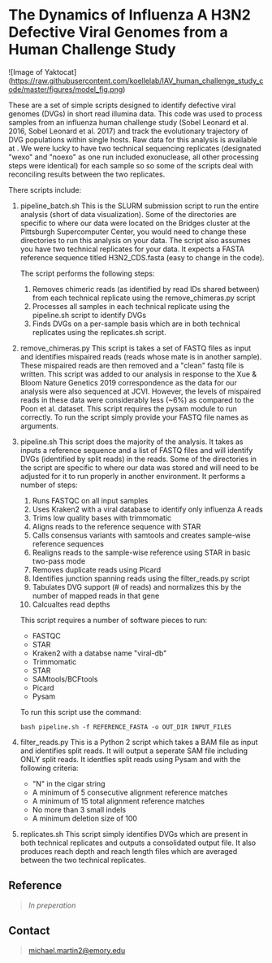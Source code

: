 # The Dynamics of Influenza A H3N2 Defective Viral Genomes from a Human Challenge Study
![Image of Yaktocat]
(https://raw.githubusercontent.com/koellelab/IAV_human_challenge_study_code/master/figures/model_fig.png)

These are a set of simple scripts designed to identify defective viral genomes (DVGs) in short read illumina data. This code was used to process samples from an influenza human challenge study (Sobel Leonard et al. 2016, Sobel Leonard et al. 2017) and track the evolutionary trajectory of DVG populations within single hosts. Raw data for this analysis is available at <sra accession>. We were lucky to have two technical sequencing replicates (designated "wexo" and "noexo" as one run included exonuclease, all other processing steps were identical) for each sample so so some of the scripts deal with reconciling results between the two replicates.

There scripts include: 
1. pipeline_batch.sh
	This is the SLURM submission script to run the entire analysis (short of data visualization). Some of the directories are specific to where our data were located on the Bridges cluster at the Pittsburgh Supercomputer Center, you would need to change these directories to run this analysis on your data. The script also assumes you have two technical replicates for your data. It expects a FASTA reference sequence titled H3N2_CDS.fasta (easy to change in the code).

	The script performs the following steps:
	1. Removes chimeric reads (as identified by read IDs shared between) from each technical replicate using the remove_chimeras.py script
	2. Processes all samples in each technical replicate using the pipeline.sh script to identify DVGs
	3. Finds DVGs on a per-sample basis which are in both technical replicates using the replicates.sh script. 

2. remove_chimeras.py
	This script is takes a set of FASTQ files as input and identifies mispaired reads (reads whose mate is in another sample). These mispaired reads are then removed and a "clean" fastq file is written. This script was added to our analysis in response to the Xue & Bloom Nature Genetics 2019 correspondence as the data for our analysis were also sequenced at JCVI. However, the levels of mispaired reads in these data were considerably less (~6%) as compared to the Poon et al. dataset. This script requires the pysam module to run correctly. To run the script simply provide your FASTQ file names as arguments.

3. pipeline.sh
	This script does the majority of the analysis. It takes as inputs a reference sequence and a list of FASTQ files and will identify DVGs (identified by split reads) in the reads. Some of the directories in the script are specific to where our data was stored and will need to be adjusted for it to run properly in another environment. It performs a number of steps:
	1. Runs FASTQC on all input samples
	2. Uses Kraken2 with a viral database to identify only influenza A reads
	3. Trims low quality bases with trimmomatic
	4. Aligns reads to the reference sequence with STAR
	5. Calls consensus variants with samtools and creates sample-wise reference sequences
	6. Realigns reads to the sample-wise reference using STAR in basic two-pass mode
	7. Removes duplicate reads using PIcard
	8. Identifies junction spanning reads using the filter_reads.py script
	9. Tabulates DVG support (# of reads) and normalizes this by the number of mapped reads in that gene
	10. Calcualtes read depths

	This script requires a number of software pieces to run:
	* FASTQC
	* STAR
	* Kraken2 with a databse name "viral-db"
	* Trimmomatic
	* STAR
	* SAMtools/BCFtools
	* Picard
	* Pysam

	To run this script use the command: 
	```
	bash pipeline.sh -f REFERENCE_FASTA -o OUT_DIR INPUT_FILES
	```

4. filter_reads.py
	This is a Python 2 script which takes a BAM file as input and identifies split reads. It will output a seperate SAM file including ONLY split reads. It identfies split reads using Pysam and with the following criteria: 
	* "N" in the cigar string
	* A minimum of 5 consecutive alignment reference matches
	* A minimum of 15 total alignment reference matches
	* No more than 3 small indels
	* A minimum deletion size of 100

5. replicates.sh
	This script simply identifies DVGs which are present in both technical replicates and outputs a consolidated output file. It also produces reach depth and reach length files which are averaged between the two technical replicates. 



## Reference
>*In preperation*

## Contact
>michael.martin2@emory.edu
